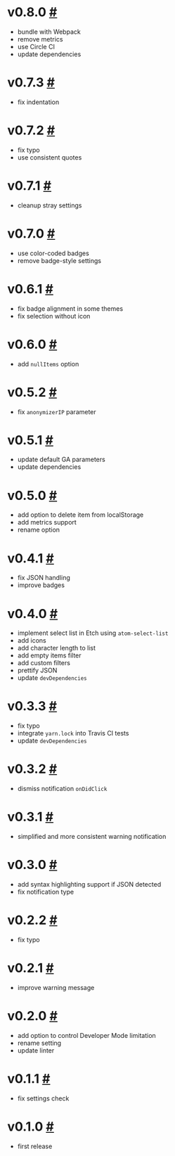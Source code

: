 # v0.8.0 [#](https://github.com/idleberg/atom-local-storage/releases/tag/v0.8.0)

- bundle with Webpack
- remove metrics
- use Circle CI
- update dependencies

# v0.7.3 [#](https://github.com/idleberg/atom-local-storage/releases/tag/v0.7.3)

- fix indentation

# v0.7.2 [#](https://github.com/idleberg/atom-local-storage/releases/tag/v0.7.2)

- fix typo
- use consistent quotes

# v0.7.1 [#](https://github.com/idleberg/atom-local-storage/releases/tag/v0.7.1)

- cleanup stray settings

# v0.7.0 [#](https://github.com/idleberg/atom-local-storage/releases/tag/v0.7.0)

- use color-coded badges
- remove badge-style settings

# v0.6.1 [#](https://github.com/idleberg/atom-local-storage/releases/tag/v0.6.1)

- fix badge alignment in some themes
- fix selection without icon

# v0.6.0 [#](https://github.com/idleberg/atom-local-storage/releases/tag/v0.6.0)

- add `nullItems` option

# v0.5.2 [#](https://github.com/idleberg/atom-local-storage/releases/tag/v0.5.2)

- fix `anonymizerIP` parameter

# v0.5.1 [#](https://github.com/idleberg/atom-local-storage/releases/tag/v0.5.1)

- update default GA parameters
- update dependencies

# v0.5.0 [#](https://github.com/idleberg/atom-local-storage/releases/tag/v0.5.0)

- add option to delete item from localStorage
- add metrics support
- rename option

# v0.4.1 [#](https://github.com/idleberg/atom-local-storage/releases/tag/v0.4.1)

- fix JSON handling
- improve badges

# v0.4.0 [#](https://github.com/idleberg/atom-local-storage/releases/tag/v0.4.0)

- implement select list in Etch using `atom-select-list`
- add icons
- add character length to list
- add empty items filter
- add custom filters
- prettify JSON
- update `devDependencies`

# v0.3.3 [#](https://github.com/idleberg/atom-local-storage/releases/tag/v0.3.3)

- fix typo
- integrate `yarn.lock` into Travis CI tests
- update `devDependencies`

# v0.3.2 [#](https://github.com/idleberg/atom-local-storage/releases/tag/v0.3.2)

- dismiss notification `onDidClick`

# v0.3.1 [#](https://github.com/idleberg/atom-local-storage/releases/tag/v0.3.1)

- simplified and more consistent warning notification

# v0.3.0 [#](https://github.com/idleberg/atom-local-storage/releases/tag/v0.3.0)

- add syntax highlighting support if JSON detected
- fix notification type

# v0.2.2 [#](https://github.com/idleberg/atom-local-storage/releases/tag/v0.2.2)

- fix typo

# v0.2.1 [#](https://github.com/idleberg/atom-local-storage/releases/tag/v0.2.1)

- improve warning message

# v0.2.0 [#](https://github.com/idleberg/atom-local-storage/releases/tag/v0.2.0)

- add option to control Developer Mode limitation
- rename setting
- update linter

# v0.1.1 [#](https://github.com/idleberg/atom-local-storage/releases/tag/v0.1.1)

- fix settings check

# v0.1.0 [#](https://github.com/idleberg/atom-local-storage/releases/tag/v0.1.0)

- first release


